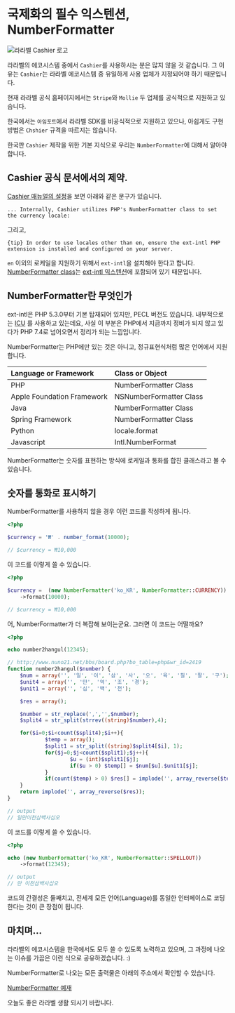 # 국제화의 필수 익스텐션, NumberFormatter

![라라벨 Cashier 로고](../.gitbook/assets/laravel-cashier-logo.png)

라라벨의 에코시스템 중에서 `Cashier`를 사용하시는 분은 많지 않을 것 같습니다. 그 이유는 `Cashier`는 라라벨 에코시스템 중 유일하게 사용 업체가 지정되어야 하기 때문입니다.

현재 라라벨 공식 홈페이지에서는 `Stripe`와 `Mollie` 두 업체를 공식적으로 지원하고 있습니다.

한국에서는 `아임포트`에서 라라벨 SDK를 비공식적으로 지원하고 있으나, 아쉽게도 구현 방법은 `Chshier` 규격을 따르지는 않습니다.

한국판 `Cashier` 제작을 위한 기본 지식으로 우리는 `NumberFormatter`에 대해서 알아야 합니다.

## Cashier 공식 문서에서의 제약.

[Cashier 매뉴얼의 설정](https://laravel.com/docs/7.x/billing#configuration)을 보면 아래와 같은 문구가 있습니다.

```
... Internally, Cashier utilizes PHP's NumberFormatter class to set the currency locale:
```

그리고,

```
{tip} In order to use locales other than en, ensure the ext-intl PHP extension is installed and configured on your server.
```

`en` 이외의 로케일을 지원하기 위해서 `ext-intl`을 설치해야 한다고 합니다. [NumberFormatter class](https://www.php.net/manual/en/class.numberformatter.php)는 [ext-intl 익스텐션](https://www.php.net/manual/en/book.intl.php)에 포함되어 있기 때문입니다.

## NumberFormatter란 무엇인가

ext-intl은 PHP 5.3.0부터 기본 탑재되어 있지만, PECL 버전도 있습니다. 내부적으로는 [ICU](http://site.icu-project.org/) 를 사용하고 있는데요, 사실 이 부분은 PHP에서 지금까지 정비가 되지 않고 있다가 PHP 7.4로 넘어오면서 정리가 되는 느낌입니다.

NumberFormatter는 PHP에만 있는 것은 아니고, 정규표현식처럼 많은 언어에서 지원합니다.

| Language or Framework      | Class or Object         |
| :------------------------- | :---------------------- |
| PHP                        | NumberFormatter Class   |
| Apple Foundation Framework | NSNumberFormatter Class |
| Java                       | NumberFormatter Class   |
| Spring Framework           | NumberFormatter Class   |
| Python                     | locale.format           |
| Javascript                 | Intl.NumberFormat       |

NumberFormatter는 숫자를 표현하는 방식에 로케일과 통화를 합친 클래스라고 볼 수 있습니다.

## 숫자를 통화로 표시하기

NumberFormatter를 사용하지 않을 경우 이런 코드를 작성하게 됩니다.

```php
<?php

$currency = '₩' . number_format(10000);

// $currency = ₩10,000
```

이 코드를 이렇게 쓸 수 있습니다.

```php
<?php

$currency =  (new NumberFormatter('ko_KR', NumberFormatter::CURRENCY))
    ->format(10000);

// $currency = ₩10,000
```

어, NumberFormatter가 더 복잡해 보이는군요. 그러면 이 코드는 어떨까요?

```php
<?php

echo number2hangul(12345);

// http://www.nuno21.net/bbs/board.php?bo_table=php&wr_id=2419
function number2hangul($number) {
    $num = array('', '일', '이', '삼', '사', '오', '육', '칠', '팔', '구');
    $unit4 = array('', '만', '억', '조', '경');
    $unit1 = array('', '십', '백', '천');

    $res = array();

    $number = str_replace(',','',$number);
    $split4 = str_split(strrev((string)$number),4);

    for($i=0;$i<count($split4);$i++){
            $temp = array();
            $split1 = str_split((string)$split4[$i], 1);
            for($j=0;$j<count($split1);$j++){
                    $u = (int)$split1[$j];
                    if($u > 0) $temp[] = $num[$u].$unit1[$j];
            }
            if(count($temp) > 0) $res[] = implode('', array_reverse($temp)).$unit4[$i];
    }
    return implode('', array_reverse($res));
}

// output
// 일만이천삼백사십오
```

이 코드를 이렇게 쓸 수 있습니다.

```php
<?php

echo (new NumberFormatter('ko_KR', NumberFormatter::SPELLOUT))
    ->format(12345);

// output
// 만 이천삼백사십오
```

코드의 간결성은 둘째치고, 전세계 모든 언어(Language)를 동일한 인터페이스로 코딩한다는 것이 큰 장점이 됩니다.

## 마치며...

라라벨의 에코시스템을 한국에서도 모두 쓸 수 있도록 노력하고 있으며, 그 과정에 나오는 이슈를 가끔은 이런 식으로 공유하겠습니다. :)

NumberFormatter로 나오는 모든 출력물은 아래의 주소에서 확인할 수 있습니다.

[NumberFormatter 예재](https://github.com/cable8mm/inside-php/blob/master/docs/NumberFormatter.md)

오늘도 좋은 라라벨 생활 되시기 바랍니다.